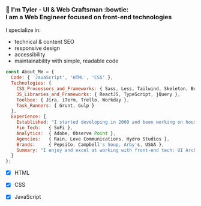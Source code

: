 ### 👋 I'm Tyler - UI &amp; Web Craftsman :bowtie:<br>I am a Web Engineer focused on front-end technologies

I specialize in:
- technical &amp; content SEO
- responsive design
- accessibility
- maintainability with simple, readable code

```javascript
const About_Me = {
  Code: { 'JavaScript', 'HTML', 'CSS' },
  Technologies: {
    CSS_Processors_and_Frameworks: { Sass, Less, Tailwind, Skeleton, Boilerplate },
    JS_Libraries_and_Frameworks: { ReactJS, TypeScript, jQuery },
    Toolbox: { Jira, iTerm, Trello, Workday },
    Task_Runners: { Grunt, Gulp }
  },
  Experience: {
    Established: "I started developing in 2009 and been working on household names ever since.",
    Fin_Tech:   { SoFi },
    Analytics:  { Adobe, Observe Point },
    Agencies:   { Rain, Love Communications, Hydro Studios },
    Brands:     { PepsiCo, Campbell's Soup, Arby's, USGA },
    Summary: "I enjoy and excel at working with front-end tech: UI Architecture, HTML, CSS/Sass, JavaScript, RESTful API's!"
  }
};

```

- [x] HTML
- [x] CSS
- [x] JavaScript



<!--
**tynielsen/tynielsen** is a ✨ _special_ ✨ repository because its `README.md` (this file) appears on your GitHub profile.

Here are some ideas to get you started:

- 🔭 I’m currently working on ...
- 🌱 I’m currently learning ...
- 👯 I’m looking to collaborate on ...
- 🤔 I’m looking for help with ...
- 💬 Ask me about ...
- 📫 How to reach me: ...
- 😄 Pronouns: ...
- ⚡ Fun fact: ...
- Hi there 👋
-->
